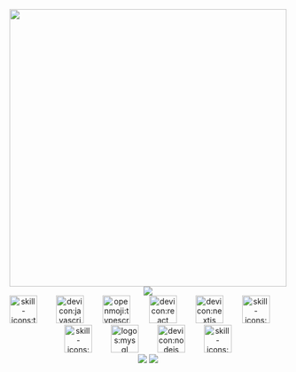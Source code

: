 <div align="center">
    <img src="https://user-images.githubusercontent.com/74038190/225813708-98b745f2-7d22-48cf-9150-083f1b00d6c9.gif" width="500" />
</div>
<div align="center">
    <img src="https://github-profile-summary-cards.vercel.app/api/cards/profile-details?username=dphasst17&theme=tokyonight" />
</div>

<div align="center"><img src="https://api.iconify.design/skill-icons/tailwindcss-dark.svg" alt="skill-icons:tailwindcss-dark" height="50" />
    <img width="26" />
    <img src="https://api.iconify.design/devicon/javascript.svg" alt="devicon:javascript" height="50" />
    <img width="26" />
    <img src="https://api.iconify.design/openmoji/typescript.svg" alt="openmoji:typescript" height="50" />
    <img width="26" />
    <img src="https://api.iconify.design/devicon/react.svg" alt="devicon:react" height="50" />
    <img width="26" />
    <img src="https://api.iconify.design/devicon/nextjs.svg" alt="devicon:nextjs" height="50" />
    <img width="26" />
    <img src="https://api.iconify.design/skill-icons/expressjs-light.svg" alt="skill-icons:expressjs-light" height="50" />
    <img width="26" />
    <img src="https://api.iconify.design/skill-icons/mongodb.svg" alt="skill-icons:mongodb" height="50" />
    <img width="26" />
    <img src="https://api.iconify.design/logos/mysql.svg" alt="logos:mysql" height="50" />
    <img width="26" />
    <img src="https://api.iconify.design/devicon/nodejs.svg" alt="devicon:nodejs" height="50" />
    <img width="26" />
    <img src="https://api.iconify.design/skill-icons/bun-light.svg" alt="skill-icons:bun-light" height="50" />
</div>
<div align="center">
    <img src="https://github-readme-stats.vercel.app/api?username=dphasst17&theme=tokyonight&hide_border=true&show_icons=true&hide_title=false&disable_animations=false&hide_rank=false&rank_icon=github&hide=&show=prs_merged%2Cdiscussions_started&locale=EN" />
    <img src="https://github-readme-stats.vercel.app/api/top-langs?username=dphasst17&theme=tokyonight&hide_border=true&hide_title=false&langs_count=5&locale=EN" />
</div>
